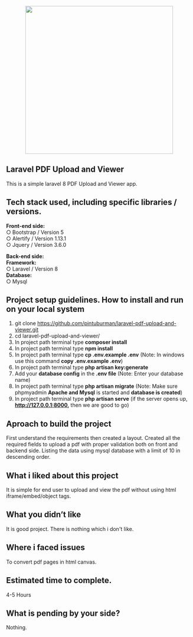 <p align="center"><a href="https://laravel.com" target="_blank"><img src="https://raw.githubusercontent.com/laravel/art/master/logo-lockup/5%20SVG/2%20CMYK/1%20Full%20Color/laravel-logolockup-cmyk-red.svg" width="400"></a></p>

## Laravel PDF Upload and Viewer
This is a simple laravel 8 PDF Upload and Viewer app.

## Tech stack used, including specific libraries / versions.
**Front-end side:**<br />
    ○ Bootstrap / Version 5<br />
    ○ Alertify / Version 1.13.1<br />
    ○ Jquery / Version 3.6.0<br />

**Back-end side:**<br />
        **Framework:**<br />
            ○ Laravel / Version 8<br />
        **Database:**<br />
            ○ Mysql<br />


## Project setup guidelines. How to install and run on your local system
1. git clone https://github.com/pintuburman/laravel-pdf-upload-and-viewer.git
2. cd laravel-pdf-upload-and-viewer/
3. In project path terminal type **composer install**
4. In project path terminal type **npm install**
5. In project path terminal type **cp .env.example .env** (Note: In windows use this command **copy .env.example .env**)
6. In project path terminal type **php artisan key:generate**
7. Add your **database config** in the **.env file** (Note: Enter your database name)
8. In project path terminal type **php artisan migrate** (Note: Make sure phpmyadmin **Apache and Mysql** is started and **database is created**)
10. In project path terminal type **php artisan serve** (if the server opens up, **http://127.0.0.1:8000,**  then we are good to go)



## Aproach to build the project
First understand the requirements then created a layout. Created all the required fields to upload a pdf with proper
validation both on front and backend side. Listing the data using mysql database with a limit of 10 in descending order.

## What i liked about this project
It is simple for end user to upload and view the pdf without using html iframe/embed/object tags.

## What you didn’t like
It is good project. There is nothing which i don't like.

## Where i faced issues
To convert pdf pages in html canvas.


## Estimated time to complete.
4-5 Hours

## What is pending by your side?
Nothing.